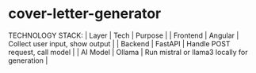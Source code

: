 # cover-letter-generator
TECHNOLOGY STACK:
| Layer    | Tech    | Purpose                                      | 
| Frontend | Angular | Collect user input, show output              | 
| Backend  | FastAPI | Handle POST request, call model              | 
| AI Model | Ollama  | Run mistral or llama3 locally for generation | 
